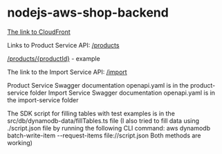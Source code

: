 # nodejs-aws-shop-backend

[The link to CloudFront](https://d2za0p8r8k37bf.cloudfront.net/)

Links to Product Service API: [/products](https://ic4qlwt2a5.execute-api.eu-west-1.amazonaws.com/products)

[/products/{productId}](https://ic4qlwt2a5.execute-api.eu-west-1.amazonaws.com/products/1a2b3c4d-1234-5678-abcd-1234567890ab) - example

The link to the Import Service API: [/import](https://obsmrc0tcd.execute-api.eu-west-1.amazonaws.com/import?name=testfile.csv)

Product Service Swagger documentation openapi.yaml is in the product-service folder
Import Service Swagger documentation openapi.yaml is in the import-service folder

The SDK script for filling tables with test examples is in the src/db/dynamodb-data/fillTables.ts file
(I also tried to fill data using ./script.json file by running the following CLI command:
aws dynamodb batch-write-item --request-items file://script.json
Both methods are working)
